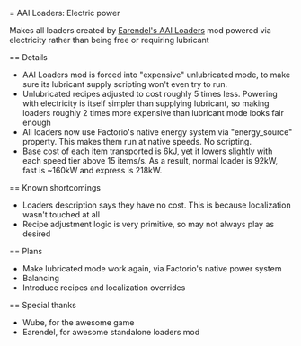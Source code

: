 ﻿= AAI Loaders: Electric power

Makes all loaders created by [Earendel's AAI Loaders](https://mods.factorio.com/mod/aai-loaders) mod
powered via electricity rather than being free or requiring lubricant

== Details

- AAI Loaders mod is forced into "expensive" unlubricated mode,
    to make sure its lubricant supply scripting won't even try to run.
- Unlubricated recipes adjusted to cost roughly 5 times less. Powering with electricity
    is itself simpler than supplying lubricant, so making loaders roughly 2 times more
    expensive than lubricant mode looks fair enough
- All loaders now use Factorio's native energy system via "energy_source" property.
    This makes them run at native speeds. No scripting.
- Base cost of each item transported is 6kJ, yet it lowers slightly with each speed
    tier above 15 items/s. As a result, normal loader is 92kW, fast is ~160kW and express is 218kW.

== Known shortcomings

- Loaders description says they have no cost. This is because localization wasn't touched at all
- Recipe adjustment logic is very primitive, so may not always play as desired

== Plans

- Make lubricated mode work again, via Factorio's native power system
- Balancing
- Introduce recipes and localization overrides

== Special thanks

- Wube, for the awesome game
- Earendel, for awesome standalone loaders mod
